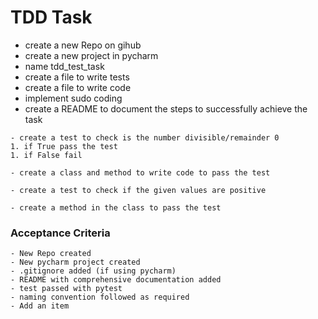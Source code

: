 # TDD Task

- create a new Repo on gihub
- create a new project in pycharm
- name tdd_test_task
- create a file to write tests
- create a file to write code
- implement sudo coding
- create a README to document the steps to successfully achieve the task
```
- create a test to check is the number divisible/remainder 0
1. if True pass the test 
1. if False fail

- create a class and method to write code to pass the test

- create a test to check if the given values are positive

- create a method in the class to pass the test
```

### Acceptance Criteria
```
- New Repo created
- New pycharm project created
- .gitignore added (if using pycharm)
- README with comprehensive documentation added
- test passed with pytest
- naming convention followed as required
- Add an item
```
